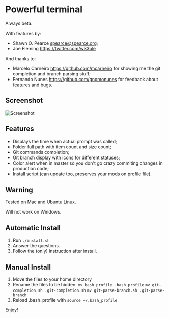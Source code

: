 # Powerful terminal

Always beta.

With features by:

- Shawn O. Pearce <spearce@spearce.org>;
- Joe Fleming <https://twitter.com/w33ble>

And thanks to:

- Marcelo Carneiro <https://github.com/mcarneiro> for showing me the git completion and branch parsing stuff;
- Fernando Nunes <https://github.com/gnomonunes> for feedback about features and bugs.

## Screenshot

![Screenshot](screenshot.png)

## Features

- Displays the time when actual prompt was called;
- Folder full path with item count and size count;
- Git commands completion;
- Git branch display with icons for different statuses;
- Color alert when in master so you don't go crazy commiting changes in production code;
- Install script (can update too, preserves your mods on profile file).

## Warning

Tested on Mac and Ubuntu Linux.

Will not work on Windows.


## Automatic Install

1. Run `./install.sh`
2. Answer the questions.
3. Follow the (only) instruction after install.

## Manual Install

1. Move the files to your home directory
2. Rename the files to be hidden:
`mv bash_profile .bash_profile`
`mv git-completion.sh .git-completion.sh`
`mv git-parse-branch.sh .git-parse-branch`
3. Reload .bash_profile with `source ~/.bash_profile`

Enjoy!
